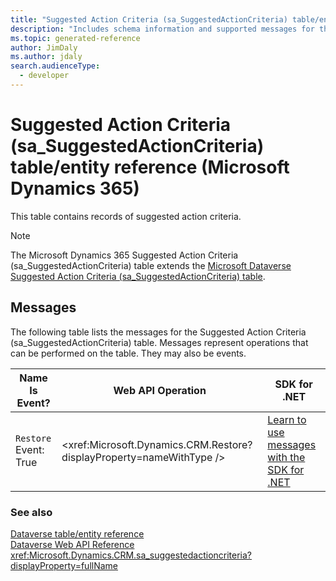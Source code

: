 ```yaml
---
title: "Suggested Action Criteria (sa_SuggestedActionCriteria) table/entity reference (Microsoft Dynamics 365)"
description: "Includes schema information and supported messages for the Suggested Action Criteria (sa_SuggestedActionCriteria) table/entity with Microsoft Dynamics 365."
ms.topic: generated-reference
author: JimDaly
ms.author: jdaly
search.audienceType: 
  - developer
---
```


# Suggested Action Criteria (sa_SuggestedActionCriteria) table/entity reference (Microsoft Dynamics 365)

This table contains records of suggested action criteria.

> [!NOTE]
> The Microsoft Dynamics 365 Suggested Action Criteria (sa_SuggestedActionCriteria) table extends the [Microsoft Dataverse Suggested Action Criteria (sa_SuggestedActionCriteria) table](/power-apps/developer/data-platform/reference/entities/sa_suggestedactioncriteria).


## Messages

The following table lists the messages for the Suggested Action Criteria (sa_SuggestedActionCriteria) table.
Messages represent operations that can be performed on the table. They may also be events.

| Name <br />Is Event? |Web API Operation |SDK for .NET |
| ---- | ----- |----- |
| `Restore`<br />Event: True |<xref:Microsoft.Dynamics.CRM.Restore?displayProperty=nameWithType /> |[Learn to use messages with the SDK for .NET](/power-apps/developer/data-platform/org-service/use-messages)|





### See also

[Dataverse table/entity reference](/power-apps/developer/data-platform/reference/about-entity-reference)  
[Dataverse Web API Reference](/power-apps/developer/data-platform/webapi/reference/about)   
<xref:Microsoft.Dynamics.CRM.sa_suggestedactioncriteria?displayProperty=fullName>

